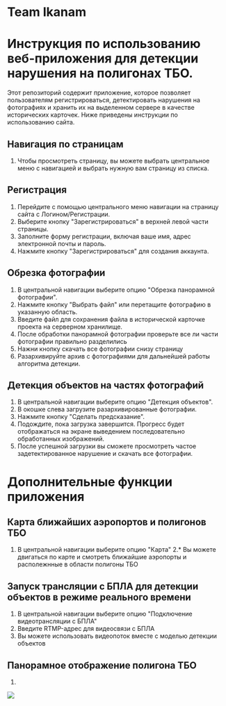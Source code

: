 # Team Ikanam

# Инструкция по использованию веб-приложения для детекции нарушения на полигонах ТБО.

Этот репозиторий содержит приложение, которое позволяет пользователям регистрироваться, детектировать нарушения на фотографиях и хранить их на выделенном сервере в качестве исторических карточек. Ниже приведены инструкции по использованию сайта.

## Навигация по страницам
1. Чтобы просмотреть страницу, вы можете выбрать центральное меню с навигацией и выбрать нужную вам страницу из списка.

## Регистрация

1. Перейдите с помощью центрального меню навигации на страницу сайта с Логином/Регистрации.
2. Выберите кнопку "Зарегистрироваться" в верхней левой части страницы.
3. Заполните форму регистрации, включая ваше имя, адрес электронной почты и пароль.
4. Нажмите кнопку "Зарегистрироваться" для создания аккаунта.

## Обрезка фотографии

1. В центральной навигации выберите опцию "Обрезка панорамной фотографии".
2. Нажмите кнопку "Выбрать файл" или перетащите фотографию в указанную область.
3. Введите файл для сохранения файла в исторической карточке проекта на серверном хранилище.
4. После обработки панорамной фотографии проверьте все ли части фотографии правильно разделились
5. Нажни кнопку скачать все фотографии снизу страницу
6. Разархивируйте архив с фотографиями для дальнейшей работы алгоритма детекции.

## Детекция объектов на частях фотографий
1. В центральной навигации выберите опцию "Детекция объектов".
2. В окошке слева загрузите разархивированные фотографии.
3. Нажмите кнопку "Сделать предсказание".
4. Подождите, пока загрузка завершится. Прогресс будет отображаться на экране выведением последовательно обработанных изображений.
5. После успешной загрузки вы сможете просмотреть частое задетектированное нарушение и скачать все фотографии.


# Дополнительные функции приложения 

## Карта ближайших аэропортов и полигонов ТБО
1. В центральной навигации выберите опцию "Карта"
2.* Вы можете двигаться по карте и смотреть ближайшие аэропорты и располежнные в области полигоны ТБО 

## Запуск трансляции с БПЛА для детекции объектов в режиме реального времени
1. В центральной навигации выберите опцию "Подключение видеотрансляции с БПЛА"
2. Введите RTMP-адрес для видеосвязи с БПЛА
3. Вы можете использовать видеопоток вместе с моделью детекции объектов

## Панорамное отображение полигона ТБО
1. 


![](https://github.com/tothelimbo/lct_2023/blob/main/media/output_dronezam.gif)
